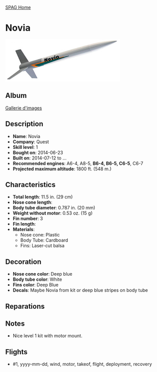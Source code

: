 [SPAG Home](www.github.io)

# Novia

![Novia](images/quest-novia.jpg)

## Album

[Gallerie d'images](album.md.html)

## Description

- **Name**: Novia
- **Company**: Quest
- **Skill level**: 1
- **Bought on**: 2014-06-23
- **Built on**: 2014-07-12 to ...
- **Recommended engines**: A6-4, A8-5, **B6-4, B6-5, C6-5**, C6-7
- **Projected maximum altitude**: 1800 ft. (548 m.)

## Characteristics

- **Total length**: 11.5 in. (29 cm)
- **Nose cone length**: 
- **Body tube diameter**: 0.787 in. (20 mm)
- **Weight without motor**: 0.53 oz. (15 g)
- **Fin number**: 3
- **Fin length**: 
- **Materials**:
  - Nose cone: Plastic
  - Body Tube: Cardboard
  - Fins: Laser-cut balsa

## Decoration

- **Nose cone color**: Deep blue
- **Body tube color**: White
- **Fins color**: Deep Blue
- **Decals**: Maybe Novia from kit or deep blue stripes on body tube

## Reparations

## Notes

- Nice level 1 kit with motor mount.

## Flights

- #1, yyyy-mm-dd, wind, motor, takeof, flight, deployment, recovery

